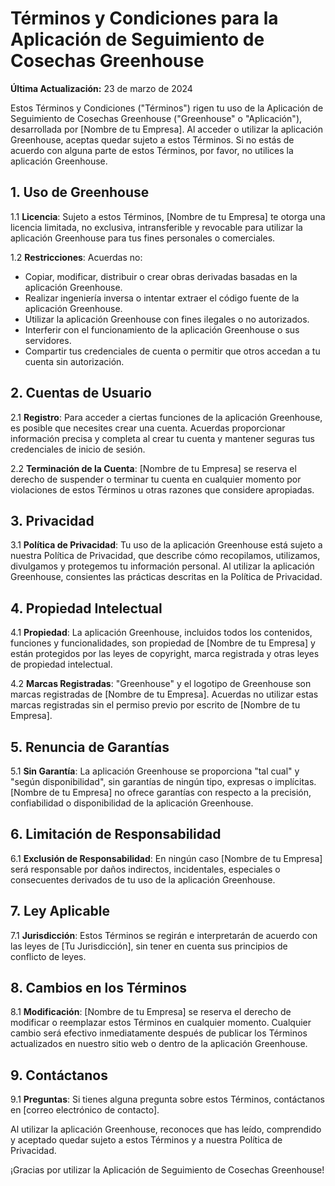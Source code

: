 # Términos y Condiciones para la Aplicación de Seguimiento de Cosechas Greenhouse

**Última Actualización:** 23 de marzo de 2024

Estos Términos y Condiciones ("Términos") rigen tu uso de la Aplicación de Seguimiento de Cosechas Greenhouse ("Greenhouse" o "Aplicación"), desarrollada por [Nombre de tu Empresa]. Al acceder o utilizar la aplicación Greenhouse, aceptas quedar sujeto a estos Términos. Si no estás de acuerdo con alguna parte de estos Términos, por favor, no utilices la aplicación Greenhouse.

## 1. Uso de Greenhouse

1.1 **Licencia**: Sujeto a estos Términos, [Nombre de tu Empresa] te otorga una licencia limitada, no exclusiva, intransferible y revocable para utilizar la aplicación Greenhouse para tus fines personales o comerciales.

1.2 **Restricciones**: Acuerdas no:
- Copiar, modificar, distribuir o crear obras derivadas basadas en la aplicación Greenhouse.
- Realizar ingeniería inversa o intentar extraer el código fuente de la aplicación Greenhouse.
- Utilizar la aplicación Greenhouse con fines ilegales o no autorizados.
- Interferir con el funcionamiento de la aplicación Greenhouse o sus servidores.
- Compartir tus credenciales de cuenta o permitir que otros accedan a tu cuenta sin autorización.

## 2. Cuentas de Usuario

2.1 **Registro**: Para acceder a ciertas funciones de la aplicación Greenhouse, es posible que necesites crear una cuenta. Acuerdas proporcionar información precisa y completa al crear tu cuenta y mantener seguras tus credenciales de inicio de sesión.

2.2 **Terminación de la Cuenta**: [Nombre de tu Empresa] se reserva el derecho de suspender o terminar tu cuenta en cualquier momento por violaciones de estos Términos u otras razones que considere apropiadas.

## 3. Privacidad

3.1 **Política de Privacidad**: Tu uso de la aplicación Greenhouse está sujeto a nuestra Política de Privacidad, que describe cómo recopilamos, utilizamos, divulgamos y protegemos tu información personal. Al utilizar la aplicación Greenhouse, consientes las prácticas descritas en la Política de Privacidad.

## 4. Propiedad Intelectual

4.1 **Propiedad**: La aplicación Greenhouse, incluidos todos los contenidos, funciones y funcionalidades, son propiedad de [Nombre de tu Empresa] y están protegidos por las leyes de copyright, marca registrada y otras leyes de propiedad intelectual.

4.2 **Marcas Registradas**: "Greenhouse" y el logotipo de Greenhouse son marcas registradas de [Nombre de tu Empresa]. Acuerdas no utilizar estas marcas registradas sin el permiso previo por escrito de [Nombre de tu Empresa].

## 5. Renuncia de Garantías

5.1 **Sin Garantía**: La aplicación Greenhouse se proporciona "tal cual" y "según disponibilidad", sin garantías de ningún tipo, expresas o implícitas. [Nombre de tu Empresa] no ofrece garantías con respecto a la precisión, confiabilidad o disponibilidad de la aplicación Greenhouse.

## 6. Limitación de Responsabilidad

6.1 **Exclusión de Responsabilidad**: En ningún caso [Nombre de tu Empresa] será responsable por daños indirectos, incidentales, especiales o consecuentes derivados de tu uso de la aplicación Greenhouse.

## 7. Ley Aplicable

7.1 **Jurisdicción**: Estos Términos se regirán e interpretarán de acuerdo con las leyes de [Tu Jurisdicción], sin tener en cuenta sus principios de conflicto de leyes.

## 8. Cambios en los Términos

8.1 **Modificación**: [Nombre de tu Empresa] se reserva el derecho de modificar o reemplazar estos Términos en cualquier momento. Cualquier cambio será efectivo inmediatamente después de publicar los Términos actualizados en nuestro sitio web o dentro de la aplicación Greenhouse.

## 9. Contáctanos

9.1 **Preguntas**: Si tienes alguna pregunta sobre estos Términos, contáctanos en [correo electrónico de contacto].

Al utilizar la aplicación Greenhouse, reconoces que has leído, comprendido y aceptado quedar sujeto a estos Términos y a nuestra Política de Privacidad.

¡Gracias por utilizar la Aplicación de Seguimiento de Cosechas Greenhouse!
